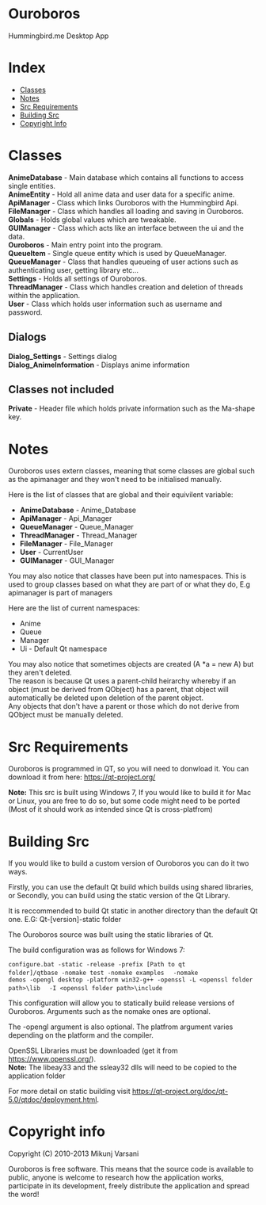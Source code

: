 Ouroboros
=========

Hummingbird.me Desktop App

Index
==========================
* [Classes](#classes)  
* [Notes](#notes)  
* [Src Requirements](#src-requirements)  
* [Building Src](#building-src)  
* [Copyright Info](#copyright-info)  


Classes
============================

**AnimeDatabase** - Main database which contains all functions to access single entities.  
**AnimeEntity** - Hold all anime data and user data for a specific anime.  
**ApiManager** - Class which links Ouroboros with the Hummingbird Api.  
**FileManager** - Class which handles all loading and saving in Ouroboros.  
**Globals** - Holds global values which are tweakable.  
**GUIManager** - Class which acts like an interface between the ui and the data.  
**Ouroboros** - Main entry point into the program.  
**QueueItem** - Single queue entity which is used by QueueManager.  
**QueueManager** - Class that handles queueing of user actions such as authenticating user, getting library etc...  
**Settings** - Holds all settings of Ouroboros.  
**ThreadManager** - Class which handles creation and deletion of threads within the application.  
**User** - Class which holds user information such as username and password.

## Dialogs  

**Dialog_Settings** - Settings dialog  
**Dialog_AnimeInformation** - Displays anime information

## Classes not included  
  
**Private** - Header file which holds private information such as the Ma-shape key.  
  
Notes  
===========================

Ouroboros uses extern classes, meaning that some classes are global such as the apimanager and they won't need to be initialised manually.  
  
Here is the list of classes that are global and their equivilent variable:  
  
* **AnimeDatabase** - Anime_Database  
* **ApiManager** - Api_Manager  
* **QueueManager** - Queue_Manager  
* **ThreadManager** - Thread_Manager  
* **FileManager** - File_Manager
* **User** - CurrentUser  
* **GUIManager** - GUI_Manager
  
You may also notice that classes have been put into namespaces. This is used to group classes based on what they are part of or what they do, E.g apimanager is part of managers  
  
Here are the list of current namespaces:  

* Anime  
* Queue  
* Manager  
* Ui - Default Qt namespace 

You may also notice that sometimes objects are created (A *a = new A) but they aren't deleted.  
The reason is because Qt uses a parent-child heirarchy whereby if an object (must be derived from QObject) has a parent, that object will automatically be deleted upon deletion of the parent object.  
Any objects that don't have a parent or those which do not derive from QObject must be manually deleted.  

Src Requirements
=======================================

Ouroboros is programmed in QT, so you will need to donwload it.
You can download it from here: https://qt-project.org/

<b>Note:</b> This src is built using Windows 7, If you would like to build it for Mac or Linux, you are free to do so,
but some code might need to be ported (Most of it should work as intended since Qt is cross-platfrom)

Building Src
============================================

If you would like to build a custom version of Ouroboros you can do it two ways.

Firstly, you can use the default Qt build which builds using shared libraries, or
Secondly, you can build using the static version of the Qt Library.

It is reccommended to build Qt static in another directory than the default Qt one.
E.G: Qt-[version]-static folder

The Ouroboros source was built using the static libraries of Qt.

The build configuration was as follows for Windows 7:

<code>configure.bat -static -release -prefix [Path to qt folder]/qtbase -nomake test -nomake examples </code>
<code> -nomake demos -opengl desktop -platform win32-g++ -openssl -L \<openssl folder path\>\lib </code>
<code> -I \<openssl folder path\>\include </code>
  
This configuration will allow you to statically build release versions of Ouroboros.
Arguments such as the nomake ones are optional.

The -opengl argument is also optional.
The platfrom argument varies depending on the platform and the compiler.

OpenSSL Libraries must be downloaded (get it from https://www.openssl.org/).  
**Note:** The libeay33 and the ssleay32 dlls will need to be copied to the application folder

For more detail on static building visit https://qt-project.org/doc/qt-5.0/qtdoc/deployment.html.

Copyright info
==================================================================

Copyright (C) 2010-2013 Mikunj Varsani

Ouroboros is free software. This means that the source code is available to public, 
anyone is welcome to research how the application works, participate in its development, 
freely distribute the application and spread the word!

